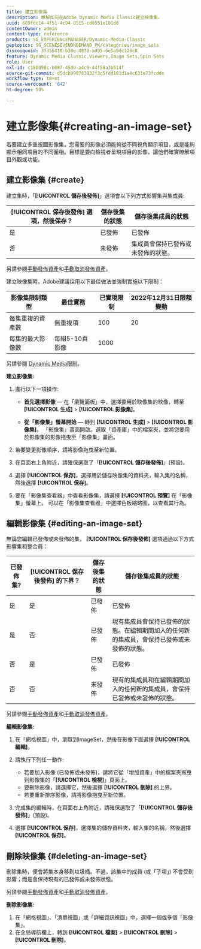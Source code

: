 ```yaml
---
title: 建立影像集
description: 瞭解如何在Adobe Dynamic Media Classic建立映像集。
uuid: 689fdc14-4f51-4c94-8515-cd8551e101d8
contentOwner: admin
content-type: reference
products: SG_EXPERIENCEMANAGER/Dynamic-Media-Classic
geptopics: SG_SCENESEVENONDEMAND_PK/categories/image_sets
discoiquuid: 3f356410-b30e-4870-ad95-6e5a9dc126c8
feature: Dynamic Media Classic,Viewers,Image Sets,Spin Sets
role: User
exl-id: c18bb98c-b087-45d0-a4c9-44f58a3b514f
source-git-commit: d5dcb990783932f3c5fdd101d1a4c631e73fcdde
workflow-type: tm+mt
source-wordcount: '642'
ht-degree: 59%

---
```


# 建立影像集{#creating-an-image-set}

若要建立多重視圖影像集，您需要的影像必須能夠從不同視角顯示項目，或是能夠顯示相同項目的不同面相。目標是要向檢視者呈現項目的影像，讓他們確實瞭解項目外觀或功能。

## 建立影像集 {#create}

建立集時，「**[!UICONTROL 儲存後發佈]**」選項會以下列方式影響集與集成員:

| **[!UICONTROL 保存後發佈]** 選項，然後保存？ | 儲存後集的狀態 | 儲存後集成員的狀態 |
| --- | --- | --- |
| 是 | 已發佈 | 已發佈 |
| 否 | 未發佈 | 集成員會保持已發佈或未發佈的狀態。 |

另請參閱[手動發佈資產](publishing-files.md#manually_publishing_assets)和[手動取消發佈資產](publishing-files.md#manually_unpublishing_assets)。

建立映像集時，Adobe建議採用以下最佳做法並強制實施以下限制：

| 影像集限制類型 | 最佳實務 | 已實現限制 | 2022年12月31日限額變動 |
| --- | --- | --- | --- |
| 每集重複的資產數 | 無重複項 | 100 | 20 |
| 每集的最大影像數 | 每組5-10頁影像 | 1000 |

另請參閱 [Dynamic Media限制](/help/limitations.md)。

**建立影像集:**

1. 進行以下一項操作:

   * **首先選擇影像**  — 在「瀏覽面板」中，選擇要用於映像集的映像，轉至 **[!UICONTROL 生成]** > **[!UICONTROL 影像集]**。

   * **從「影像集」螢幕開始**  — 轉到 **[!UICONTROL 生成]** > **[!UICONTROL 影像集]**。 「影像集」畫面開啟。選取「資產庫」中的檔案夾，並將您要用於影像集的影像拖曳至「影像集」畫面。

1. 若要變更影像順序，請將影像拖曳至新位置。
1. 在頁面右上角附近，請確保選取了「**[!UICONTROL 儲存後發佈]**」(預設)。
1. 選擇 **[!UICONTROL 保存]**，選擇用於儲存映像集的資料夾，輸入集的名稱，然後選擇 **[!UICONTROL 保存]**。
1. 要在「影像集查看器」中查看影像集，請選擇 **[!UICONTROL 預覽]** 在「影像集」螢幕上。 可以在「影像集查看器」中選擇色板縮略圖，以查看其行為。

## 編輯影像集 {#editing-an-image-set}

無論您編輯已發佈或未發佈的集， **[!UICONTROL 保存後發佈]** 選項通過以下方式影響集和整合員：

| 已發佈集? | **[!UICONTROL 保存後發佈]** 的下界？ | 儲存後集的狀態 | 儲存後集成員的狀態 |
| --- | --- | --- | --- |
| 是 | 是 | 已發佈 | 已發佈 |
| 是 | 否 | 已發佈 | 現有集成員會保持已發佈的狀態。在編輯期間加入的任何新的集成員，會保持已發佈或未發佈的狀態。 |
| 否 | 是 | 已發佈 | 已發佈 |
| 否 | 否 | 未發佈 | 現有的集成員和在編輯期間加入的任何新的集成員，會保持已發佈或未發佈的狀態。 |

另請參閱[手動發佈資產](publishing-files.md#manually_publishing_assets)和[手動取消發佈資產](publishing-files.md#manually_unpublishing_assets)。

**編輯影像集:**

1. 在「網格視圖」中，瀏覽到ImageSet，然後在影像下面選擇 **[!UICONTROL 編輯]**。
1. 請執行下列任一動作:

   * 若要加入影像 (已發佈或未發佈)，請將它從「增加資產」中的檔案夾拖曳到影像集的「**[!UICONTROL 檢視]**」頁面上。
   * 要刪除影像，請選擇它，然後選擇 **[!UICONTROL 刪除]** 的上界。
   * 若要重新排序影像，請將影像拖曳至新位置。

1. 完成集的編輯時，在頁面右上角附近，請確保選取了「**[!UICONTROL 儲存後發佈]**」(預設)。
1. 選擇 **[!UICONTROL 保存]**，選擇集的儲存資料夾，輸入集的名稱，然後選擇 **[!UICONTROL 保存]**。

## 刪除映像集 {#deleting-an-image-set}

刪除集時，便會將集本身移到垃圾桶。不過，該集中的成員 (或「子項」) 不會受到影響；而是會保持現有的已發佈或未發佈狀態。

另請參閱[手動發佈資產](publishing-files.md#manually_publishing_assets)和[手動取消發佈資產](publishing-files.md#manually_unpublishing_assets)。

**刪除影像集:**

1. 在「網格視圖」、「清單視圖」或「詳細資訊視圖」中，選擇一個或多個「影像集」。
1. 在全局導航欄上，轉到 **[!UICONTROL 檔案]** > **[!UICONTROL 刪除]** > **[!UICONTROL 刪除]**。
